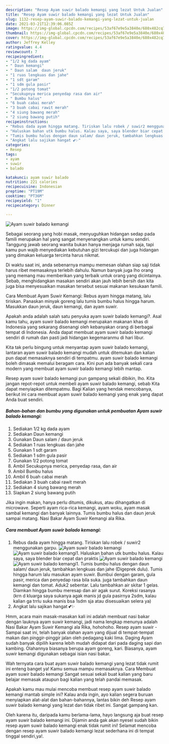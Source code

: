 ```yaml
---
description: "Resep Ayam suwir balado kemangi yang lezat Untuk Jualan"
title: "Resep Ayam suwir balado kemangi yang lezat Untuk Jualan"
slug: 1132-resep-ayam-suwir-balado-kemangi-yang-lezat-untuk-jualan
date: 2021-03-21T12:39:06.085Z
image: https://img-global.cpcdn.com/recipes/53af67e9e5a3840e/680x482cq70/ayam-suwir-balado-kemangi-foto-resep-utama.jpg
thumbnail: https://img-global.cpcdn.com/recipes/53af67e9e5a3840e/680x482cq70/ayam-suwir-balado-kemangi-foto-resep-utama.jpg
cover: https://img-global.cpcdn.com/recipes/53af67e9e5a3840e/680x482cq70/ayam-suwir-balado-kemangi-foto-resep-utama.jpg
author: Jeffrey Kelley
ratingvalue: 4.4
reviewcount: 7
recipeingredient:
- "1/2 kg dada ayam"
- " Daun kemangi"
- " Daun salam  daun jeruk"
- "1 ruas lengkuas dan jahe"
- "1 sdt garam"
- "1 sdm gula pasir"
- "1/2 potong tomat"
- "Secukupnya merica penyedap rasa dan air"
- " Bumbu halus"
- "6 buah cabai merah"
- "3 buah cabai rawit merah"
- "4 siung bawang merah"
- "2 siung bawang putih"
recipeinstructions:
- "Rebus dada ayam hingga matang. Tiriskan lalu robek / suwir2 menggunakan garpu."
- "Haluskan bahan utk bumbu halus. Kalau saya, saya blender biar cepat dan praktis"
- "Tumis bumbu halus dengan daun salam/ daun jeruk, tambahkan lengkuas dan jahe (Digeprek dulu). Tumis hingga harum lalu masukan ayam suwir. Bumbui dengan garam, gula pasir, merica dan penyedap rasa bila suka. juga tambahkan daun kemangi dan tomat. Aduk2 sebentar. Lalu tambahkan air skitar 1 gelas. Diamkan hingga bumbu meresap dan air agak surut. Koreksi rasanya (krn d kluarga saya sukanya agak manis jd gula pasirnya 2sdm, kalau kalian ga trrlu suka manis bsa 1sdm sja atau disesuaikan selera ya)"
- "Angkat lalu sajikan hangat 💕✨"
categories:
- Resep
tags:
- ayam
- suwir
- balado

katakunci: ayam suwir balado 
nutrition: 221 calories
recipecuisine: Indonesian
preptime: "PT19M"
cooktime: "PT36M"
recipeyield: "1"
recipecategory: Dinner

---
```



![Ayam suwir balado kemangi](https://img-global.cpcdn.com/recipes/53af67e9e5a3840e/680x482cq70/ayam-suwir-balado-kemangi-foto-resep-utama.jpg)

Sebagai seorang yang hobi masak, menyuguhkan hidangan sedap pada famili merupakan hal yang sangat menyenangkan untuk kamu sendiri. Tanggung jawab seorang  wanita bukan hanya menjaga rumah saja, tapi kamu pun wajib menyediakan kebutuhan gizi tercukupi dan juga hidangan yang dimakan keluarga tercinta harus nikmat.

Di waktu  saat ini, anda sebenarnya mampu memesan olahan siap saji tidak harus ribet memasaknya terlebih dahulu. Namun banyak juga lho orang yang memang mau memberikan yang terbaik untuk orang yang dicintainya. Sebab, menghidangkan masakan sendiri akan jauh lebih bersih dan kita juga bisa menyesuaikan masakan tersebut sesuai makanan kesukaan famili. 

Cara Membuat Ayam Suwir Kemangi: Rebus ayam hingga matang, lalu tiriskan. Panaskan minyak goreng lalu tumis bumbu halus hingga harum. Masukkan daun jeruk, daun kemangi, dan ayam suwir.

Apakah anda adalah salah satu penyuka ayam suwir balado kemangi?. Asal kamu tahu, ayam suwir balado kemangi merupakan makanan khas di Indonesia yang sekarang disenangi oleh kebanyakan orang di berbagai tempat di Indonesia. Anda dapat membuat ayam suwir balado kemangi sendiri di rumah dan pasti jadi hidangan kegemaranmu di hari libur.

Kita tak perlu bingung untuk menyantap ayam suwir balado kemangi, lantaran ayam suwir balado kemangi mudah untuk ditemukan dan kalian pun dapat memasaknya sendiri di tempatmu. ayam suwir balado kemangi boleh dimasak memalui beragam cara. Kini pun ada banyak sekali cara modern yang membuat ayam suwir balado kemangi lebih mantap.

Resep ayam suwir balado kemangi pun gampang sekali dibikin, lho. Kita jangan repot-repot untuk membeli ayam suwir balado kemangi, sebab Kita dapat menyiapkan ditempatmu. Bagi Kalian yang hendak mencobanya, berikut ini cara membuat ayam suwir balado kemangi yang enak yang dapat Anda buat sendiri.

<!--inarticleads1-->

##### Bahan-bahan dan bumbu yang digunakan untuk pembuatan Ayam suwir balado kemangi:

1. Sediakan 1/2 kg dada ayam
1. Sediakan  Daun kemangi
1. Gunakan  Daun salam / daun jeruk
1. Sediakan 1 ruas lengkuas dan jahe
1. Gunakan 1 sdt garam
1. Sediakan 1 sdm gula pasir
1. Gunakan 1/2 potong tomat
1. Ambil Secukupnya merica, penyedap rasa, dan air
1. Ambil  Bumbu halus
1. Ambil 6 buah cabai merah
1. Sediakan 3 buah cabai rawit merah
1. Sediakan 4 siung bawang merah
1. Siapkan 2 siung bawang putih


Jika ingin makan, hanya perlu ditumis, dikukus, atau dihangatkan di microwave. Seperti ayam rica-rica kemangi, ayam woku, ayam masak sambal kemangi dan banyak lainnya. Tumis bumbu halus dan daun jeruk sampai matang. Nasi Bakar Ayam Suwir Kemangi ala Rika. 

<!--inarticleads2-->

##### Cara membuat Ayam suwir balado kemangi:

1. Rebus dada ayam hingga matang. Tiriskan lalu robek / suwir2 menggunakan garpu.
<img src="https://img-global.cpcdn.com/steps/b479d23a4a986bfb/160x128cq70/ayam-suwir-balado-kemangi-langkah-memasak-1-foto.jpg" alt="Ayam suwir balado kemangi"><img src="https://img-global.cpcdn.com/steps/21bdfe611503b2f9/160x128cq70/ayam-suwir-balado-kemangi-langkah-memasak-1-foto.jpg" alt="Ayam suwir balado kemangi">1. Haluskan bahan utk bumbu halus. Kalau saya, saya blender biar cepat dan praktis
<img src="https://img-global.cpcdn.com/steps/8c99fb4c2b2d87b8/160x128cq70/ayam-suwir-balado-kemangi-langkah-memasak-2-foto.jpg" alt="Ayam suwir balado kemangi"><img src="https://img-global.cpcdn.com/steps/590224b90658d962/160x128cq70/ayam-suwir-balado-kemangi-langkah-memasak-2-foto.jpg" alt="Ayam suwir balado kemangi">1. Tumis bumbu halus dengan daun salam/ daun jeruk, tambahkan lengkuas dan jahe (Digeprek dulu). Tumis hingga harum lalu masukan ayam suwir. Bumbui dengan garam, gula pasir, merica dan penyedap rasa bila suka. juga tambahkan daun kemangi dan tomat. Aduk2 sebentar. Lalu tambahkan air skitar 1 gelas. Diamkan hingga bumbu meresap dan air agak surut. Koreksi rasanya (krn d kluarga saya sukanya agak manis jd gula pasirnya 2sdm, kalau kalian ga trrlu suka manis bsa 1sdm sja atau disesuaikan selera ya)
1. Angkat lalu sajikan hangat 💕✨


Hmm, acara main masak-masakan kali ini adalah membuat nasi bakar dengan lauknya ayam suwir kemangi, jadi nama lengkap menunya adalah Nasi Bakar Ayam Suwir Kemangi ala Rika, hohohoho. Resep ayam suwir - Sampai saat ini, telah banyak olahan ayam yang dijual di tempat-tempat makan dan pinggir-pinggir jalan oleh pedagang kaki lima. Daging Ayam sudah banyak dipilih karena lebih mudah didapat dari pada daging sapi dan kambing. Olahannya biasanya berupa ayam goreng, kari. Biasanya, ayam suwir kemangi digunakan sebagai isian nasi bakar. 

Wah ternyata cara buat ayam suwir balado kemangi yang lezat tidak rumit ini enteng banget ya! Kamu semua mampu memasaknya. Cara Membuat ayam suwir balado kemangi Sangat sesuai sekali buat kalian yang baru belajar memasak ataupun bagi kalian yang telah pandai memasak.

Apakah kamu mau mulai mencoba membuat resep ayam suwir balado kemangi mantab simple ini? Kalau anda ingin, ayo kalian segera buruan menyiapkan alat-alat dan bahan-bahannya, lantas bikin deh Resep ayam suwir balado kemangi yang lezat dan tidak ribet ini. Sangat gampang kan. 

Oleh karena itu, daripada kamu berlama-lama, hayo langsung aja buat resep ayam suwir balado kemangi ini. Dijamin anda gak akan nyesel sudah bikin resep ayam suwir balado kemangi enak tidak rumit ini! Selamat mencoba dengan resep ayam suwir balado kemangi lezat sederhana ini di tempat tinggal sendiri,ya!.

